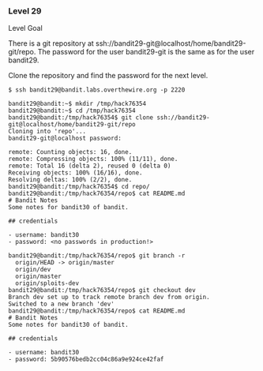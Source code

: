 ### Level 29

Level Goal

There is a git repository at ssh://bandit29-git@localhost/home/bandit29-git/repo. The password for the user bandit29-git is the same as for the user bandit29.

Clone the repository and find the password for the next level.

```
$ ssh bandit29@bandit.labs.overthewire.org -p 2220
```

```
bandit29@bandit:~$ mkdir /tmp/hack76354
bandit29@bandit:~$ cd /tmp/hack76354
bandit29@bandit:/tmp/hack76354$ git clone ssh://bandit29-git@localhost/home/bandit29-git/repo
Cloning into 'repo'...
bandit29-git@localhost password: 

remote: Counting objects: 16, done.
remote: Compressing objects: 100% (11/11), done.
remote: Total 16 (delta 2), reused 0 (delta 0)
Receiving objects: 100% (16/16), done.
Resolving deltas: 100% (2/2), done.
bandit29@bandit:/tmp/hack76354$ cd repo/
bandit29@bandit:/tmp/hack76354/repo$ cat README.md 
# Bandit Notes
Some notes for bandit30 of bandit.

## credentials

- username: bandit30
- password: <no passwords in production!>

bandit29@bandit:/tmp/hack76354/repo$ git branch -r
  origin/HEAD -> origin/master
  origin/dev
  origin/master
  origin/sploits-dev
bandit29@bandit:/tmp/hack76354/repo$ git checkout dev
Branch dev set up to track remote branch dev from origin.
Switched to a new branch 'dev'
bandit29@bandit:/tmp/hack76354/repo$ cat README.md 
# Bandit Notes
Some notes for bandit30 of bandit.

## credentials

- username: bandit30
- password: 5b90576bedb2cc04c86a9e924ce42faf
```